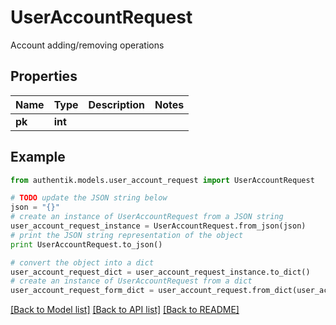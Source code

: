# UserAccountRequest

Account adding/removing operations

## Properties
Name | Type | Description | Notes
------------ | ------------- | ------------- | -------------
**pk** | **int** |  | 

## Example

```python
from authentik.models.user_account_request import UserAccountRequest

# TODO update the JSON string below
json = "{}"
# create an instance of UserAccountRequest from a JSON string
user_account_request_instance = UserAccountRequest.from_json(json)
# print the JSON string representation of the object
print UserAccountRequest.to_json()

# convert the object into a dict
user_account_request_dict = user_account_request_instance.to_dict()
# create an instance of UserAccountRequest from a dict
user_account_request_form_dict = user_account_request.from_dict(user_account_request_dict)
```
[[Back to Model list]](../README.md#documentation-for-models) [[Back to API list]](../README.md#documentation-for-api-endpoints) [[Back to README]](../README.md)


